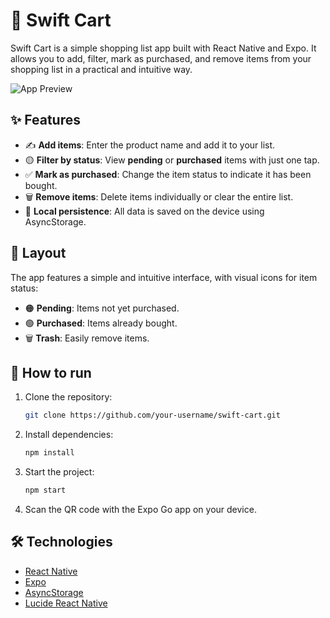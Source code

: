 # 🛒 Swift Cart

Swift Cart is a simple shopping list app built with React Native and Expo. It allows you to add, filter, mark as purchased, and remove items from your shopping list in a practical and intuitive way.

![App Preview](./readme-app-image.PNG)

## ✨ Features

- ✍️ **Add items**: Enter the product name and add it to your list.
- 🟡 **Filter by status**: View **pending** or **purchased** items with just one tap.
- ✅ **Mark as purchased**: Change the item status to indicate it has been bought.
- 🗑️ **Remove items**: Delete items individually or clear the entire list.
- 💾 **Local persistence**: All data is saved on the device using AsyncStorage.

## 📱 Layout

The app features a simple and intuitive interface, with visual icons for item status:

- 🟠 **Pending**: Items not yet purchased.
- 🟢 **Purchased**: Items already bought.
- 🗑️ **Trash**: Easily remove items.

## 🚀 How to run

1. Clone the repository:
   ```sh
   git clone https://github.com/your-username/swift-cart.git
   ```
2. Install dependencies:
   ```sh
   npm install
   ```
3. Start the project:
   ```sh
   npm start
   ```
4. Scan the QR code with the Expo Go app on your device.

## 🛠️ Technologies

- [React Native](https://reactnative.dev/)
- [Expo](https://expo.dev/)
- [AsyncStorage](https://react-native-async-storage.github.io/async-storage/)
- [Lucide React Native](https://lucide.dev/)

